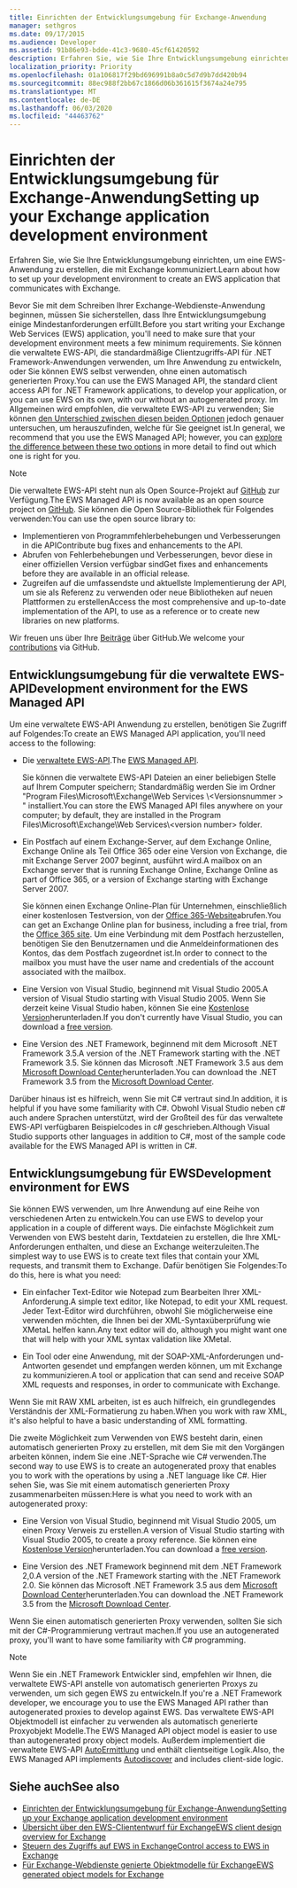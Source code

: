 ```yaml
---
title: Einrichten der Entwicklungsumgebung für Exchange-Anwendung
manager: sethgros
ms.date: 09/17/2015
ms.audience: Developer
ms.assetid: 91b86e93-bdde-41c3-9680-45cf61420592
description: Erfahren Sie, wie Sie Ihre Entwicklungsumgebung einrichten, um eine EWS-Anwendung zu erstellen, die mit Exchange kommuniziert.
localization_priority: Priority
ms.openlocfilehash: 01a106817f29bd696991b8a0c5d7d9b7dd420b94
ms.sourcegitcommit: 88ec988f2bb67c1866d06b361615f3674a24e795
ms.translationtype: MT
ms.contentlocale: de-DE
ms.lasthandoff: 06/03/2020
ms.locfileid: "44463762"
---
```

# <a name="setting-up-your-exchange-application-development-environment"></a><span data-ttu-id="70a6f-103">Einrichten der Entwicklungsumgebung für Exchange-Anwendung</span><span class="sxs-lookup"><span data-stu-id="70a6f-103">Setting up your Exchange application development environment</span></span>

<span data-ttu-id="70a6f-104">Erfahren Sie, wie Sie Ihre Entwicklungsumgebung einrichten, um eine EWS-Anwendung zu erstellen, die mit Exchange kommuniziert.</span><span class="sxs-lookup"><span data-stu-id="70a6f-104">Learn about how to set up your development environment to create an EWS application that communicates with Exchange.</span></span>
  
<span data-ttu-id="70a6f-105">Bevor Sie mit dem Schreiben Ihrer Exchange-Webdienste-Anwendung beginnen, müssen Sie sicherstellen, dass Ihre Entwicklungsumgebung einige Mindestanforderungen erfüllt.</span><span class="sxs-lookup"><span data-stu-id="70a6f-105">Before you start writing your Exchange Web Services (EWS) application, you'll need to make sure that your development environment meets a few minimum requirements.</span></span> <span data-ttu-id="70a6f-106">Sie können die verwaltete EWS-API, die standardmäßige Clientzugriffs-API für .NET Framework-Anwendungen verwenden, um Ihre Anwendung zu entwickeln, oder Sie können EWS selbst verwenden, ohne einen automatisch generierten Proxy.</span><span class="sxs-lookup"><span data-stu-id="70a6f-106">You can use the EWS Managed API, the standard client access API for .NET Framework applications, to develop your application, or you can use EWS on its own, with our without an autogenerated proxy.</span></span> <span data-ttu-id="70a6f-107">Im Allgemeinen wird empfohlen, die verwaltete EWS-API zu verwenden; Sie können [den Unterschied zwischen diesen beiden Optionen](ews-client-design-overview-for-exchange.md) jedoch genauer untersuchen, um herauszufinden, welche für Sie geeignet ist.</span><span class="sxs-lookup"><span data-stu-id="70a6f-107">In general, we recommend that you use the EWS Managed API; however, you can [explore the difference between these two options](ews-client-design-overview-for-exchange.md) in more detail to find out which one is right for you.</span></span> 
  
> [!NOTE]
> <span data-ttu-id="70a6f-108">Die verwaltete EWS-API steht nun als Open Source-Projekt auf [GitHub](https://github.com/officedev/ews-managed-api) zur Verfügung.</span><span class="sxs-lookup"><span data-stu-id="70a6f-108">The EWS Managed API is now available as an open source project on [GitHub](https://github.com/officedev/ews-managed-api).</span></span> <span data-ttu-id="70a6f-109">Sie können die Open Source-Bibliothek für Folgendes verwenden:</span><span class="sxs-lookup"><span data-stu-id="70a6f-109">You can use the open source library to:</span></span> 
> - <span data-ttu-id="70a6f-110">Implementieren von Programmfehlerbehebungen und Verbesserungen in die API</span><span class="sxs-lookup"><span data-stu-id="70a6f-110">Contribute bug fixes and enhancements to the API.</span></span> 
> - <span data-ttu-id="70a6f-111">Abrufen von Fehlerbehebungen und Verbesserungen, bevor diese in einer offiziellen Version verfügbar sind</span><span class="sxs-lookup"><span data-stu-id="70a6f-111">Get fixes and enhancements before they are available in an official release.</span></span> 
> - <span data-ttu-id="70a6f-112">Zugreifen auf die umfassendste und aktuellste Implementierung der API, um sie als Referenz zu verwenden oder neue Bibliotheken auf neuen Plattformen zu erstellen</span><span class="sxs-lookup"><span data-stu-id="70a6f-112">Access the most comprehensive and up-to-date implementation of the API, to use as a reference or to create new libraries on new platforms.</span></span>
> 
>  <span data-ttu-id="70a6f-113">Wir freuen uns über Ihre [Beiträge](https://github.com/OfficeDev/ews-managed-api/blob/master/CONTRIBUTING.md) über GitHub.</span><span class="sxs-lookup"><span data-stu-id="70a6f-113">We welcome your [contributions](https://github.com/OfficeDev/ews-managed-api/blob/master/CONTRIBUTING.md) via GitHub.</span></span> 
  
## <a name="development-environment-for-the-ews-managed-api"></a><span data-ttu-id="70a6f-114">Entwicklungsumgebung für die verwaltete EWS-API</span><span class="sxs-lookup"><span data-stu-id="70a6f-114">Development environment for the EWS Managed API</span></span>
<span data-ttu-id="70a6f-115"><a name="bk_EWSMA"> </a></span><span class="sxs-lookup"><span data-stu-id="70a6f-115"><a name="bk_EWSMA"> </a></span></span>

<span data-ttu-id="70a6f-116">Um eine verwaltete EWS-API Anwendung zu erstellen, benötigen Sie Zugriff auf Folgendes:</span><span class="sxs-lookup"><span data-stu-id="70a6f-116">To create an EWS Managed API application, you'll need access to the following:</span></span>
  
- <span data-ttu-id="70a6f-117">Die [verwaltete EWS-API](https://aka.ms/ews-managed-api-readme).</span><span class="sxs-lookup"><span data-stu-id="70a6f-117">The [EWS Managed API](https://aka.ms/ews-managed-api-readme).</span></span> 
    
    <span data-ttu-id="70a6f-118">Sie können die verwaltete EWS-API Dateien an einer beliebigen Stelle auf Ihrem Computer speichern; Standardmäßig werden Sie im Ordner "Program Files\Microsoft\Exchange\Web Services \\<Versionsnummer \> " installiert.</span><span class="sxs-lookup"><span data-stu-id="70a6f-118">You can store the EWS Managed API files anywhere on your computer; by default, they are installed in the Program Files\Microsoft\Exchange\Web Services\\<version number\> folder.</span></span>
    
- <span data-ttu-id="70a6f-119">Ein Postfach auf einem Exchange-Server, auf dem Exchange Online, Exchange Online als Teil Office 365 oder eine Version von Exchange, die mit Exchange Server 2007 beginnt, ausführt wird.</span><span class="sxs-lookup"><span data-stu-id="70a6f-119">A mailbox on an Exchange server that is running Exchange Online, Exchange Online as part of Office 365, or a version of Exchange starting with Exchange Server 2007.</span></span> 
    
    <span data-ttu-id="70a6f-120">Sie können einen Exchange Online-Plan für Unternehmen, einschließlich einer kostenlosen Testversion, von der [Office 365-Website](https://office.microsoft.com/business/compare-office-365-for-business-plans-FX102918419.aspx#fbid=1tsGNIE7e3a)abrufen.</span><span class="sxs-lookup"><span data-stu-id="70a6f-120">You can get an Exchange Online plan for business, including a free trial, from the [Office 365 site](https://office.microsoft.com/business/compare-office-365-for-business-plans-FX102918419.aspx#fbid=1tsGNIE7e3a).</span></span> <span data-ttu-id="70a6f-121">Um eine Verbindung mit dem Postfach herzustellen, benötigen Sie den Benutzernamen und die Anmeldeinformationen des Kontos, das dem Postfach zugeordnet ist.</span><span class="sxs-lookup"><span data-stu-id="70a6f-121">In order to connect to the mailbox you must have the user name and credentials of the account associated with the mailbox.</span></span>

    
- <span data-ttu-id="70a6f-122">Eine Version von Visual Studio, beginnend mit Visual Studio 2005.</span><span class="sxs-lookup"><span data-stu-id="70a6f-122">A version of Visual Studio starting with Visual Studio 2005.</span></span> <span data-ttu-id="70a6f-123">Wenn Sie derzeit keine Visual Studio haben, können Sie eine [﻿Kostenlose Version](https://visualstudio.microsoft.com/)herunterladen.</span><span class="sxs-lookup"><span data-stu-id="70a6f-123">If you don't currently have Visual Studio, you can download a [free version](https://visualstudio.microsoft.com/).</span></span>
    
- <span data-ttu-id="70a6f-124">Eine Version des .NET Framework, beginnend mit dem Microsoft .NET Framework 3.5.</span><span class="sxs-lookup"><span data-stu-id="70a6f-124">A version of the .NET Framework starting with the .NET Framework 3.5.</span></span> <span data-ttu-id="70a6f-125">Sie können das Microsoft .NET Framework 3.5 aus dem [Microsoft Download Center](https://go.microsoft.com/fwlink/?LinkId=191777)herunterladen.</span><span class="sxs-lookup"><span data-stu-id="70a6f-125">You can download the .NET Framework 3.5 from the [Microsoft Download Center](https://go.microsoft.com/fwlink/?LinkId=191777).</span></span>
    
<span data-ttu-id="70a6f-126">Darüber hinaus ist es hilfreich, wenn Sie mit C# vertraut sind.</span><span class="sxs-lookup"><span data-stu-id="70a6f-126">In addition, it is helpful if you have some familiarity with C#.</span></span> <span data-ttu-id="70a6f-127">Obwohl Visual Studio neben c# auch andere Sprachen unterstützt, wird der Großteil des für das verwaltete EWS-API verfügbaren Beispielcodes in c# geschrieben.</span><span class="sxs-lookup"><span data-stu-id="70a6f-127">Although Visual Studio supports other languages in addition to C#, most of the sample code available for the EWS Managed API is written in C#.</span></span>
  
## <a name="development-environment-for-ews"></a><span data-ttu-id="70a6f-128">Entwicklungsumgebung für EWS</span><span class="sxs-lookup"><span data-stu-id="70a6f-128">Development environment for EWS</span></span>
<span data-ttu-id="70a6f-129"><a name="bk_EWS"> </a></span><span class="sxs-lookup"><span data-stu-id="70a6f-129"><a name="bk_EWS"> </a></span></span>

<span data-ttu-id="70a6f-130">Sie können EWS verwenden, um Ihre Anwendung auf eine Reihe von verschiedenen Arten zu entwickeln.</span><span class="sxs-lookup"><span data-stu-id="70a6f-130">You can use EWS to develop your application in a couple of different ways.</span></span> <span data-ttu-id="70a6f-131">Die einfachste Möglichkeit zum Verwenden von EWS besteht darin, Textdateien zu erstellen, die Ihre XML-Anforderungen enthalten, und diese an Exchange weiterzuleiten.</span><span class="sxs-lookup"><span data-stu-id="70a6f-131">The simplest way to use EWS is to create text files that contain your XML requests, and transmit them to Exchange.</span></span> <span data-ttu-id="70a6f-132">Dafür benötigen Sie Folgendes:</span><span class="sxs-lookup"><span data-stu-id="70a6f-132">To do this, here is what you need:</span></span> 
  
- <span data-ttu-id="70a6f-133">Ein einfacher Text-Editor wie Notepad zum Bearbeiten Ihrer XML-Anforderung.</span><span class="sxs-lookup"><span data-stu-id="70a6f-133">A simple text editor, like Notepad, to edit your XML request.</span></span> <span data-ttu-id="70a6f-134">Jeder Text-Editor wird durchführen, obwohl Sie möglicherweise eine verwenden möchten, die Ihnen bei der XML-Syntaxüberprüfung wie XMetaL helfen kann.</span><span class="sxs-lookup"><span data-stu-id="70a6f-134">Any text editor will do, although you might want one that will help with your XML syntax validation like XMetal.</span></span>
    
- <span data-ttu-id="70a6f-135">Ein Tool oder eine Anwendung, mit der SOAP-XML-Anforderungen und-Antworten gesendet und empfangen werden können, um mit Exchange zu kommunizieren.</span><span class="sxs-lookup"><span data-stu-id="70a6f-135">A tool or application that can send and receive SOAP XML requests and responses, in order to communicate with Exchange.</span></span>
    
<span data-ttu-id="70a6f-136">Wenn Sie mit RAW XML arbeiten, ist es auch hilfreich, ein grundlegendes Verständnis der XML-Formatierung zu haben.</span><span class="sxs-lookup"><span data-stu-id="70a6f-136">When you work with raw XML, it's also helpful to have a basic understanding of XML formatting.</span></span>
  
<span data-ttu-id="70a6f-137">Die zweite Möglichkeit zum Verwenden von EWS besteht darin, einen automatisch generierten Proxy zu erstellen, mit dem Sie mit den Vorgängen arbeiten können, indem Sie eine .NET-Sprache wie C# verwenden.</span><span class="sxs-lookup"><span data-stu-id="70a6f-137">The second way to use EWS is to create an autogenerated proxy that enables you to work with the operations by using a .NET language like C#.</span></span> <span data-ttu-id="70a6f-138">Hier sehen Sie, was Sie mit einem automatisch generierten Proxy zusammenarbeiten müssen:</span><span class="sxs-lookup"><span data-stu-id="70a6f-138">Here is what you need to work with an autogenerated proxy:</span></span>
  
- <span data-ttu-id="70a6f-139">Eine Version von Visual Studio, beginnend mit Visual Studio 2005, um einen Proxy Verweis zu erstellen.</span><span class="sxs-lookup"><span data-stu-id="70a6f-139">A version of Visual Studio starting with Visual Studio 2005, to create a proxy reference.</span></span> <span data-ttu-id="70a6f-140">Sie können eine [﻿Kostenlose Version](https://visualstudio.microsoft.com/)herunterladen.</span><span class="sxs-lookup"><span data-stu-id="70a6f-140">You can download a [free version](https://visualstudio.microsoft.com/).</span></span>
    
- <span data-ttu-id="70a6f-141">Eine Version des .NET Framework beginnend mit dem .NET Framework 2,0.</span><span class="sxs-lookup"><span data-stu-id="70a6f-141">A version of the .NET Framework starting with the .NET Framework 2.0.</span></span> <span data-ttu-id="70a6f-142">Sie können das Microsoft .NET Framework 3.5 aus dem [Microsoft Download Center](https://go.microsoft.com/fwlink/?LinkId=191777)herunterladen.</span><span class="sxs-lookup"><span data-stu-id="70a6f-142">You can download the .NET Framework 3.5 from the [Microsoft Download Center](https://go.microsoft.com/fwlink/?LinkId=191777).</span></span>
    
<span data-ttu-id="70a6f-143">Wenn Sie einen automatisch generierten Proxy verwenden, sollten Sie sich mit der C#-Programmierung vertraut machen.</span><span class="sxs-lookup"><span data-stu-id="70a6f-143">If you use an autogenerated proxy, you'll want to have some familiarity with C# programming.</span></span>
  
> [!NOTE]
> <span data-ttu-id="70a6f-144">Wenn Sie ein .NET Framework Entwickler sind, empfehlen wir Ihnen, die verwaltete EWS-API anstelle von automatisch generierten Proxys zu verwenden, um sich gegen EWS zu entwickeln.</span><span class="sxs-lookup"><span data-stu-id="70a6f-144">If you're a .NET Framework developer, we encourage you to use the EWS Managed API rather than autogenerated proxies to develop against EWS.</span></span> <span data-ttu-id="70a6f-145">Das verwaltete EWS-API Objektmodell ist einfacher zu verwenden als automatisch generierte Proxyobjekt Modelle.</span><span class="sxs-lookup"><span data-stu-id="70a6f-145">The EWS Managed API object model is easier to use than autogenerated proxy object models.</span></span> <span data-ttu-id="70a6f-146">Außerdem implementiert die verwaltete EWS-API [AutoErmittlung](autodiscover-for-exchange.md) und enthält clientseitige Logik.</span><span class="sxs-lookup"><span data-stu-id="70a6f-146">Also, the EWS Managed API implements [Autodiscover](autodiscover-for-exchange.md) and includes client-side logic.</span></span> 
  
## <a name="see-also"></a><span data-ttu-id="70a6f-147">Siehe auch</span><span class="sxs-lookup"><span data-stu-id="70a6f-147">See also</span></span>

- [<span data-ttu-id="70a6f-148">Einrichten der Entwicklungsumgebung für Exchange-Anwendung</span><span class="sxs-lookup"><span data-stu-id="70a6f-148">Setting up your Exchange application development environment</span></span>](setting-up-your-exchange-application-development-environment.md)   
- [<span data-ttu-id="70a6f-149">Übersicht über den EWS-Cliententwurf für Exchange</span><span class="sxs-lookup"><span data-stu-id="70a6f-149">EWS client design overview for Exchange</span></span>](ews-client-design-overview-for-exchange.md)  
- [<span data-ttu-id="70a6f-150">Steuern des Zugriffs auf EWS in Exchange</span><span class="sxs-lookup"><span data-stu-id="70a6f-150">Control access to EWS in Exchange</span></span>](how-to-control-access-to-ews-in-exchange.md)  
- [<span data-ttu-id="70a6f-151">Für Exchange-Webdienste genierte Objektmodelle für Exchange</span><span class="sxs-lookup"><span data-stu-id="70a6f-151">EWS generated object models for Exchange</span></span>](https://msdn.microsoft.com/library/jj190899)
    